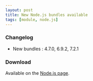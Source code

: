 ```yaml
---
layout: post
title: New Node.js bundles available
tags: [module, node.js]
---
```


### Changelog

* New bundles : 4.7.0, 6.9.2, 7.2.1

### Download

Available on the [Node.js page](/bins/nodejs).